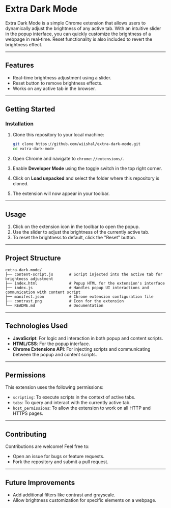# **Extra Dark Mode**

Extra Dark Mode is a simple Chrome extension that allows users to dynamically adjust the brightness of any active tab. With an intuitive slider in the popup interface, you can quickly customize the brightness of a webpage in real-time. Reset functionality is also included to revert the brightness effect.

---

## **Features**
- Real-time brightness adjustment using a slider.
- Reset button to remove brightness effects.
- Works on any active tab in the browser.

---

## **Getting Started**

### **Installation**
1. Clone this repository to your local machine:
   ```bash
   git clone https://github.com/wiishal/extra-dark-mode.git
   cd extra-dark-mode
   ```

2. Open Chrome and navigate to `chrome://extensions/`.

3. Enable **Developer Mode** using the toggle switch in the top right corner.

4. Click on **Load unpacked** and select the folder where this repository is cloned.

5. The extension will now appear in your toolbar.

---

## **Usage**
1. Click on the extension icon in the toolbar to open the popup.
2. Use the slider to adjust the brightness of the currently active tab.
3. To reset the brightness to default, click the "Reset" button.

---

## **Project Structure**
```
extra-dark-mode/
├── content-script.js       # Script injected into the active tab for brightness adjustment
├── index.html              # Popup HTML for the extension's interface
├── index.js                # Handles popup UI interactions and communication with content script
├── manifest.json           # Chrome extension configuration file
├── contrast.png            # Icon for the extension
└── README.md               # Documentation
```

---

## **Technologies Used**
- **JavaScript**: For logic and interaction in both popup and content scripts.
- **HTML/CSS**: For the popup interface.
- **Chrome Extensions API**: For injecting scripts and communicating between the popup and content scripts.

---

## **Permissions**
This extension uses the following permissions:
- `scripting`: To execute scripts in the context of active tabs.
- `tabs`: To query and interact with the currently active tab.
- `host_permissions`: To allow the extension to work on all HTTP and HTTPS pages.

---

## **Contributing**
Contributions are welcome! Feel free to:
- Open an issue for bugs or feature requests.
- Fork the repository and submit a pull request.

---

## **Future Improvements**
- Add additional filters like contrast and grayscale.
- Allow brightness customization for specific elements on a webpage.
